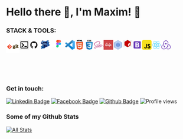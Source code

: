 # Hello there 👋, I'm Maxim! 🦦

### STACK & TOOLS:

[<img align="left" alt="Git" width="36px" src="https://raw.githubusercontent.com/Google-Barma/google-barma/master/image/git.png" />]()
[<img align="left" alt="Terminal" width="26px" src="https://raw.githubusercontent.com/Google-Barma/google-barma/master/image/terminal.png" />]()
[<img align="left" alt="GitHub" width="26px" src="https://raw.githubusercontent.com/Google-Barma/google-barma/master/image/github.png" />]()
[<img align="left" alt="Photoshop" width="36px" src="https://raw.githubusercontent.com/Google-Barma/google-barma/master/image/photoshop.png" />]()
[<img align="left" alt="Figma" width="36px" src="https://raw.githubusercontent.com/Google-Barma/google-barma/master/image/figma.png" />]()
[<img align="left" alt="Visual Studio Code" width="26px" src="https://raw.githubusercontent.com/Google-Barma/google-barma/master/image/vscode.png" />]()
[<img align="left" alt="HTML5" width="26px" src="https://raw.githubusercontent.com/Google-Barma/google-barma/master/image/html.png" />]()
[<img align="left" alt="CSS3" width="26px" src="https://raw.githubusercontent.com/Google-Barma/google-barma/master/image/css.png" />]()
[<img align="left" alt="Sass" width="26px" src="https://raw.githubusercontent.com/Google-Barma/google-barma/master/image/sass.png" />]()
[<img align="left" alt="Gulp" width="26px" src="https://raw.githubusercontent.com/Google-Barma/google-barma/master/image/gulp.png" />]()
[<img align="left" alt="Webpack" width="26px" src="https://raw.githubusercontent.com/Google-Barma/google-barma/master/image/webpack.png" />]()
[<img align="left" alt="NPM" width="26px" src="https://raw.githubusercontent.com/Google-Barma/google-barma/master/image/npm.png" />]()
[<img align="left" alt="Bootstrap" width="26px" src="https://raw.githubusercontent.com/Google-Barma/google-barma/master/image/bootstrap.png" />]()
[<img align="left" alt="JavaScript" width="26px" src="https://raw.githubusercontent.com/Google-Barma/google-barma/master/image/js.png" />]()
[<img align="left" alt="JavaScript" width="26px" src="https://raw.githubusercontent.com/Google-Barma/google-barma/master/image/react.png" />]()
[<img align="left" alt="JavaScript" width="26px" src="https://raw.githubusercontent.com/Google-Barma/google-barma/master/image/redux.png" />]()


<br><br>
-
<br>

### Get in touch:
[![Linkedin Badge](https://img.shields.io/badge/-0072b1?style=flat&logo=Linkedin&logoColor=white&link=https://www.linkedin.com/in/maxim-kozlov/)](https://www.linkedin.com/in/maxim-kozlov/) 
[![Facebook Badge](https://img.shields.io/badge/-0072b1?style=flat&logo=Facebook&logoColor=white&link=https://www.facebook.com/kozlov.m.n/)](https://www.facebook.com/kozlov.m.n/)
[![Github Badge](https://img.shields.io/badge/-grey?style=flat&logo=github&logoColor=white&link=https://github.com/Maximusvin)](https://www.github.com/Maximusvin/) ![Profile views](https://gpvc.arturio.dev/Maximusvin)

### Some of my Github Stats
[![All Stats](https://github-readme-stats-axpwmfcg3.vercel.app/api?username=Maximusvin&show_icons=true&include_all_commits=true&count_private=true&hide=contribs)](https://github.com/Maximusvin/github-readme-stats)
